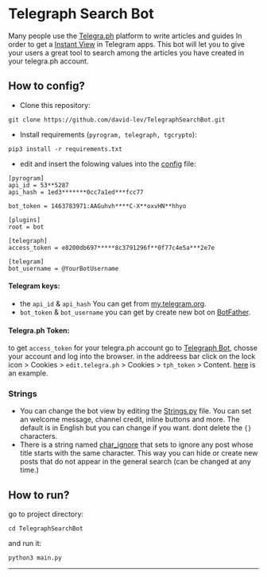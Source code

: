 # Telegraph Search Bot

Many people use the [Telegra.ph](https://telegra.ph/) platform to write articles and guides In order to get a [Instant View](https://instantview.telegram.org/) in Telegram apps.
This bot will let you to give your users a great tool to search among the articles you have created in your telegra.ph account.

## How to config?

- Clone this repository:

```
git clone https://github.com/david-lev/TelegraphSearchBot.git
```
- Install requirements (``pyrogram, telegraph, tgcrypto``):
```
pip3 install -r requirements.txt
```
- edit and insert the folowing values into the [config](/bot/config.ini) file:
```
[pyrogram]
api_id = 53**5287
api_hash = 1ed3*******0cc7a1ed***fcc77

bot_token = 1463783971:AAGuhvh****C-X**oxvHN**hhyo

[plugins]
root = bot

[telegraph]
access_token = e8200db697*****8c3791296f**0f77c4e5a***2e7e

[telegram]
bot_username = @YourBotUsername
```
#### Telegram keys:
- the ``api_id`` & ``api_hash`` You can get from [my.telegram.org](https://my.telegram.org).
- ``bot_token`` & ``bot_username`` you can get by create new bot on [BotFather](https://t.me/BotFather).
#### Telegra.ph Token:
to get ``access_token`` for your telegra.ph account go to [Telegraph Bot](https://t.me/telegraph), chosse your account and log into the browser.
in the addreess bar click on the lock icon > Cookies > ``edit.telegra.ph`` > Cookies > ``tph_token`` > Content. [here](https://telegra.ph/file/18ded40043d1f7a6a5a80.png) is an example.

### Strings
- You can change the bot view by editing the [Strings.py](bot/string.py) file. You can set an welcome message, channel credit, inline buttons and more. The default is in English but you can change if you want. dont delete the ``{}`` characters.
- There is a string named [char_ignore](https://github.com/david-lev/TelegraphSearchBot/blob/c6b803000f1b938c336064bd22ae0473ffe35075/bot/strings.py#L13) that sets to ignore any post whose title starts with the same character. This way you can hide or create new posts that do not appear in the general search (can be changed at any time.)

## How to run?
go to project directory:
```
cd TelegraphSearchBot
```
and run it:
```
python3 main.py
```
---
![]()
